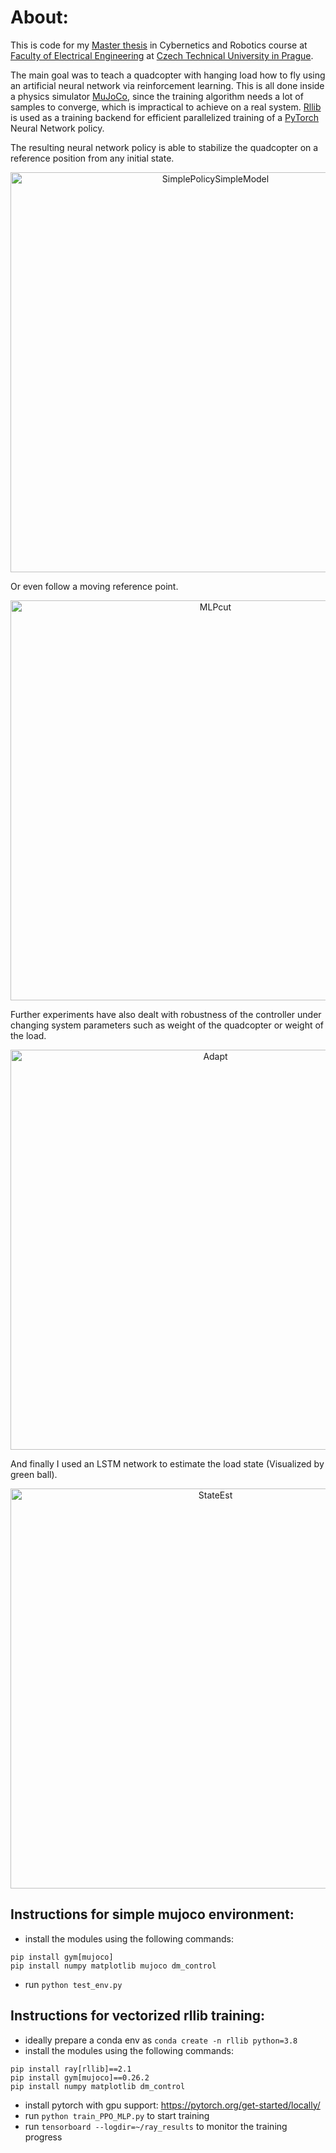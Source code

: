 # About:

This is code for my [Master thesis](https://dspace.cvut.cz/handle/10467/108688) in Cybernetics and Robotics course at [Faculty of Electrical Engineering](https://fel.cvut.cz/cs) at [Czech Technical University in Prague](https://www.cvut.cz/en/).

The main goal was to teach a quadcopter with hanging load how to fly using an artificial neural network via reinforcement learning. This is all done inside a physics simulator [MuJoCo](https://mujoco.readthedocs.io/), since the training algorithm needs a lot of samples to converge, which is impractical to achieve on a real system. [Rllib](https://docs.ray.io/en/latest/rllib/index.html) is used as a training backend for efficient parallelized training of a [PyTorch](https://pytorch.org/) Neural Network policy.

The resulting neural network policy is able to stabilize the quadcopter on a reference position from any initial state.

<div align="center">
<img src="https://github.com/user-attachments/assets/a30c0b10-486a-403f-82b0-1ea8fb5c54c3" alt="SimplePolicySimpleModel" width="640"/>
</div>

Or even follow a moving reference point.

<div align="center">
<img src="https://github.com/user-attachments/assets/a82e0308-c507-4f06-9cf9-5e546e8bb46f" alt="MLPcut" width="640"/>
</div>

Further experiments have also dealt with robustness of the controller under changing system parameters such as weight of the quadcopter or weight of the load.

<div align="center">
<img src="https://github.com/user-attachments/assets/2e6e5d97-2a4a-4a32-83dc-278f4a9d5126" alt="Adapt" width="640"/>
</div>

And finally I used an LSTM network to estimate the load state (Visualized by green ball).

<div align="center">
<img src="https://github.com/user-attachments/assets/22845642-7fb9-4592-b4ea-61dc3d7d98d6" alt="StateEst" width="640"/>
</div>

## Instructions for simple mujoco environment:
 - install the modules using the following commands:
```
pip install gym[mujoco]
pip install numpy matplotlib mujoco dm_control
```
 - run ```python test_env.py```

## Instructions for vectorized rllib training:
 - ideally prepare a conda env as ```conda create -n rllib python=3.8```
 - install the modules using the following commands:
```
pip install ray[rllib]==2.1 
pip install gym[mujoco]==0.26.2 
pip install numpy matplotlib dm_control
```
 - install pytorch with gpu support: <https://pytorch.org/get-started/locally/>
 - run ```python train_PPO_MLP.py``` to start training
 - run ```tensorboard --logdir=~/ray_results``` to monitor the training progress
